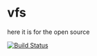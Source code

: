 # vfs

here it is for the open source

[![Build Status](https://travis-ci.org/natlownes/vfs.svg?branch=master)](https://travis-ci.org/natlownes/vfs)
